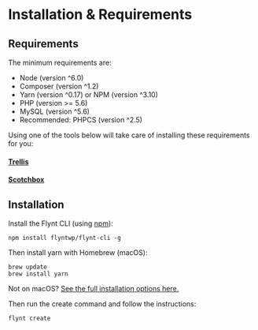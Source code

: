 # Installation & Requirements

## Requirements

The minimum requirements are:

- Node (version ^6.0)
- Composer (version ^1.2)
- Yarn (version ^0.17) or NPM (version ^3.10)
- PHP (version >= 5.6)
- MySQL (version ^5.6)
- Recommended: PHPCS (version ^2.5)

Using one of the tools below will take care of installing these requirements for you:

#### [Trellis](https://roots.io/trellis/)
#### [Scotchbox](https://box.scotch.io/)

## Installation

Install the Flynt CLI (using [npm](https://www.npmjs.com/)):

```
npm install flyntwp/flynt-cli -g
```

Then install yarn with Homebrew (macOS):

```
brew update
brew install yarn
```

Not on macOS? [See the full installation options here.](https://yarnpkg.com/en/docs/install)

Then run the create command and follow the instructions:

```
flynt create
```
